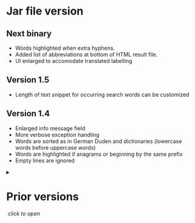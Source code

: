 # Jar file version

## Next binary
* Words highlighted when extra hyphens.
* Added list of abbreviations at bottom of HTML result file.
* UI enlarged to accomodate translated labelling

## Version 1.5
* Length of text snippet for occurring search words can be customized

## Version 1.4
* Enlarged info message field
* More verbose exception handling
* Words are sorted as in German Duden and dictionaries (lowercase words before uppercase words)
* Words are highlighted if anagrams or beginning by the same prefix
* Empty lines are ignored

<details><summary><h1>Prior versions</h1>&nbsp;<em>click to open</em></summary>
## Version 1.3
* New: Translation in German and French available

## Version 1.2
* New feature: Example search words from drop-down list
* UI revised

## Version 1.1
* New feature: Search terms can be entered and searched for.
* Status text fields made read-only
* Tab key navigation is enabled
* Includes check boxes to exclude numbers, etc. from the results.

## Verion 1.0
Basic algorithm works. Some UI elements prepared.
</details>
